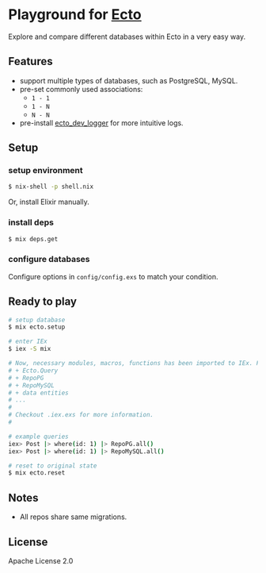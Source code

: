 # Playground for [Ecto](https://github.com/elixir-ecto/ecto)

Explore and compare different databases within Ecto in a very easy way.

## Features

- support multiple types of databases, such as PostgreSQL, MySQL.
- pre-set commonly used associations:
  - `1 - 1`
  - `1 - N`
  - `N - N`
- pre-install [ecto_dev_logger](https://github.com/fuelen/ecto_dev_logger) for more intuitive logs.

## Setup

### setup environment

```sh
$ nix-shell -p shell.nix
```

Or, install Elixir manually.

### install deps

```sh
$ mix deps.get
```

### configure databases

Configure options in `config/config.exs` to match your condition.

## Ready to play

```sh
# setup database
$ mix ecto.setup

# enter IEx
$ iex -S mix

# Now, necessary modules, macros, functions has been imported to IEx. For example:
# + Ecto.Query
# + RepoPG
# + RepoMySQL
# + data entities
# ...
#
# Checkout .iex.exs for more information.
#

# example queries
iex> Post |> where(id: 1) |> RepoPG.all()
iex> Post |> where(id: 1) |> RepoMySQL.all()

# reset to original state
$ mix ecto.reset
```

## Notes

- All repos share same migrations.

## License

Apache License 2.0
